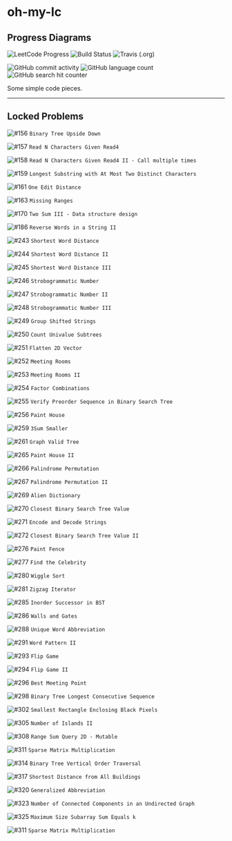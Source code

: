 # oh-my-lc

## Progress Diagrams

![LeetCode Progress](https://img.shields.io/badge/Solving%20Progress-268%2F1220%20Completed-F89F1B?style=flat-square&logo=LeetCode)
![Build Status](https://github.com/yuetsin/oh-my-lc/workflows/build/badge.svg)
![Travis (.org)](https://img.shields.io/travis/yuetsin/oh-my-lc?color=3EAAAF&label=travis%20ci&logo=Travis%20CI&style=flat-square)

![GitHub commit activity](https://img.shields.io/github/commit-activity/w/yuetsin/oh-my-lc.svg?style=flat-square)
![GitHub language count](https://img.shields.io/github/languages/count/yuetsin/oh-my-lc.svg?style=flat-square)
![GitHub search hit counter](https://img.shields.io/github/search/yuetsin/oh-my-lc/fuck.svg?style=flat-square)

Some simple code pieces.

---

## Locked Problems

![#156](https://img.shields.io/badge/156-Medium-yellow.svg?style=flat-square) `Binary Tree Upside Down`

![#157](https://img.shields.io/badge/157-Easy-green.svg?style=flat-square) `Read N Characters Given Read4`

![#158](https://img.shields.io/badge/158-Hard-red.svg?style=flat-square) `Read N Characters Given Read4 II - Call multiple times`

![#159](https://img.shields.io/badge/159-Hard-red.svg?style=flat-square) `Longest Substring with At Most Two Distinct Characters`

![#161](https://img.shields.io/badge/161-Medium-yellow.svg?style=flat-square) `One Edit Distance`

![#163](https://img.shields.io/badge/163-Medium-yellow.svg?style=flat-square) `Missing Ranges`

![#170](https://img.shields.io/badge/170-Easy-green.svg?style=flat-square) `Two Sum III - Data structure design`

![#186](https://img.shields.io/badge/186-Medium-yellow.svg?style=flat-square) `Reverse Words in a String II`

![#243](https://img.shields.io/badge/243-Easy-green.svg?style=flat-square) `Shortest Word Distance`

![#244](https://img.shields.io/badge/244-Medium-yellow.svg?style=flat-square) `Shortest Word Distance II`

![#245](https://img.shields.io/badge/245-Medium-yellow.svg?style=flat-square) `Shortest Word Distance III`

![#246](https://img.shields.io/badge/246-Easy-green.svg?style=flat-square) `Strobogrammatic Number`

![#247](https://img.shields.io/badge/247-Medium-yellow.svg?style=flat-square) `Strobogrammatic Number II`

![#248](https://img.shields.io/badge/248-Hard-red.svg?style=flat-square) `Strobogrammatic Number III`

![#249](https://img.shields.io/badge/249-Medium-yellow.svg?style=flat-square) `Group Shifted Strings`

![#250](https://img.shields.io/badge/250-Medium-yellow.svg?style=flat-square) `Count Univalue Subtrees`

![#251](https://img.shields.io/badge/251-Medium-yellow.svg?style=flat-square) `Flatten 2D Vector`

![#252](https://img.shields.io/badge/252-Easy-green.svg?style=flat-square) `Meeting Rooms`

![#253](https://img.shields.io/badge/253-Medium-yellow.svg?style=flat-square) `Meeting Rooms II`

![#254](https://img.shields.io/badge/254-Medium-yellow.svg?style=flat-square) `Factor Combinations`

![#255](https://img.shields.io/badge/255-Medium-yellow.svg?style=flat-square) `Verify Preorder Sequence in Binary Search Tree`

![#256](https://img.shields.io/badge/256-Easy-green.svg?style=flat-square) `Paint House`

![#259](https://img.shields.io/badge/259-Medium-yellow.svg?style=flat-square) `3Sum Smaller`

![#261](https://img.shields.io/badge/261-Medium-yellow.svg?style=flat-square) `Graph Valid Tree`

![#265](https://img.shields.io/badge/265-Hard-red.svg?style=flat-square) `Paint House II`

![#266](https://img.shields.io/badge/266-Easy-green.svg?style=flat-square) `Palindrome Permutation`

![#267](https://img.shields.io/badge/267-Medium-yellow.svg?style=flat-square) `Palindrome Permutation II`

![#269](https://img.shields.io/badge/269-Hard-red.svg?style=flat-square) `Alien Dictionary`

![#270](https://img.shields.io/badge/270-Easy-green.svg?style=flat-square) `Closest Binary Search Tree Value`

![#271](https://img.shields.io/badge/271-Medium-yellow.svg?style=flat-square) `Encode and Decode Strings`

![#272](https://img.shields.io/badge/272-Hard-red.svg?style=flat-square) `Closest Binary Search Tree Value II`

![#276](https://img.shields.io/badge/276-Easy-green.svg?style=flat-square) `Paint Fence`

![#277](https://img.shields.io/badge/277-Medium-yellow.svg?style=flat-square) `Find the Celebrity`

![#280](https://img.shields.io/badge/280-Medium-yellow.svg?style=flat-square) `Wiggle Sort`

![#281](https://img.shields.io/badge/281-Medium-yellow.svg?style=flat-square) `Zigzag Iterator`

![#285](https://img.shields.io/badge/285-Medium-yellow.svg?style=flat-square) `Inorder Successor in BST`

![#286](https://img.shields.io/badge/286-Medium-yellow.svg?style=flat-square) `Walls and Gates`

![#288](https://img.shields.io/badge/288-Medium-yellow.svg?style=flat-square) `Unique Word Abbreviation`

![#291](https://img.shields.io/badge/291-Hard-red.svg?style=flat-square) `Word Pattern II`

![#293](https://img.shields.io/badge/293-Easy-green.svg?style=flat-square) `Flip Game`

![#294](https://img.shields.io/badge/294-Medium-yellow.svg?style=flat-square) `Flip Game II`

![#296](https://img.shields.io/badge/296-Hard-red.svg?style=flat-square) `Best Meeting Point`

![#298](https://img.shields.io/badge/298-Medium-yellow.svg?style=flat-square) `Binary Tree Longest Consecutive Sequence`

![#302](https://img.shields.io/badge/302-Hard-red.svg?style=flat-square) `Smallest Rectangle Enclosing Black Pixels`

![#305](https://img.shields.io/badge/305-Hard-red.svg?style=flat-square) `Number of Islands II`

![#308](https://img.shields.io/badge/308-Hard-red.svg?style=flat-square) `Range Sum Query 2D - Mutable`

![#311](https://img.shields.io/badge/311-Medium-yellow.svg?style=flat-square) `Sparse Matrix Multiplication`

![#314](https://img.shields.io/badge/314-Medium-yellow.svg?style=flat-square) `Binary Tree Vertical Order Traversal`

![#317](https://img.shields.io/badge/317-Hard-red.svg?style=flat-square) `Shortest Distance from All Buildings`

![#320](https://img.shields.io/badge/320-Medium-yellow.svg?style=flat-square) `Generalized Abbreviation`

![#323](https://img.shields.io/badge/323-Medium-yellow.svg?style=flat-square) `Number of Connected Components in an Undirected Graph`

![#325](https://img.shields.io/badge/325-Medium-yellow.svg?style=flat-square) `Maximum Size Subarray Sum Equals k`

![#311](https://img.shields.io/badge/311-Medium-yellow.svg?style=flat-square) `Sparse Matrix Multiplication`


